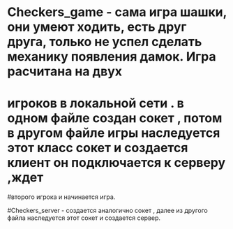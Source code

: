 # Checkers_game - сама игра шашки, они умеют ходить, есть друг друга, только не успел сделать механику появления дамок. Игра расчитана на двух
# игроков в локальной сети . в одном файле создан сокет , потом в другом файле игры наследуется этот класс сокет и создается клиент он подключается к серверу ,ждет
#второго игрока и начинается игра. 

#Checkers_server - создается аналогично сокет , далее из другого файла наследуется этот сокет и создается сервер.
